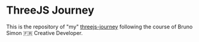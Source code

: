 <h1>ThreeJS Journey</h1>

This is the repository of "my" [threejs-journey](https://threejs-journey.xyz/) following the course of Bruno Simon 🇫🇷 Creative Developer.
